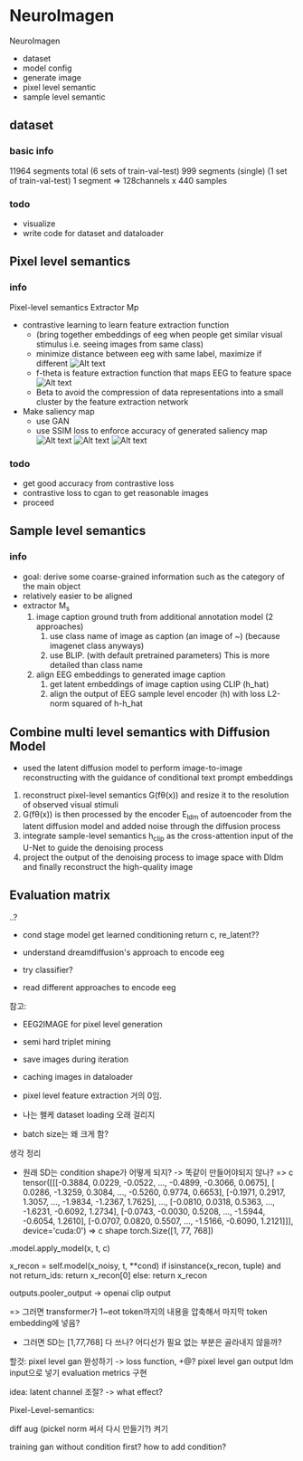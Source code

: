 # NeuroImagen

NeuroImagen
- dataset
- model config
- generate image
- pixel level semantic
- sample level semantic


## dataset
### basic info
11964 segments total (6 sets of train-val-test)
999 segments (single) (1 set of train-val-test)
1 segment => 128channels x 440 samples

### todo
- visualize
- write code for dataset and dataloader


## Pixel level semantics
### info
Pixel-level semantics Extractor Mp
- contrastive learning to learn feature extraction function 
    - (bring together embeddings of eeg when people get similar visual stimulus i.e. seeing images from same class)
    - minimize distance between eeg with same label, maximize if different
    ![Alt text](temp/image.png)
    - f-theta is feature extraction function that maps EEG to feature space
        ![Alt text](temp/image-1.png)
    - Beta to avoid the compression of data representations into a small cluster by the feature extraction network
- Make saliency map
    - use GAN
    - use SSIM loss to enforce accuracy of generated saliency map
    ![Alt text](temp/image-4.png)
    ![Alt text](temp/image-2.png)
    ![Alt text](temp/image-3.png)
    
### todo
- get good accuracy from contrastive loss
- contrastive loss to cgan to get reasonable images
- proceed

## Sample level semantics
### info
- goal: derive some coarse-grained information such as the category of the main object
- relatively easier to be aligned
- extractor M<sub>s</sub>
    1. image caption ground truth from additional annotation model (2 approaches)
        1. use class name of image as caption (an image of ~) (because imagenet class anyways)
        2. use BLIP. (with default pretrained parameters) This is more detailed than class name
    2. align EEG embeddings to generated image caption
        1. get latent embeddings of image caption using CLIP (h_hat)
        2. align the output of EEG sample level encoder (h) with loss L2-norm squared of h-h_hat

## Combine multi level semantics with Diffusion Model
- used the latent diffusion model to perform image-to-image reconstructing with the guidance of conditional text prompt embeddings
1. reconstruct pixel-level semantics G(fθ(x)) and resize it to the resolution of observed visual stimuli
2. G(fθ(x)) is then processed by the encoder E<sub>ldm</sub> of autoencoder from the latent diffusion model and added noise through the diffusion process
3. integrate sample-level semantics h<sub>clip</sub> as the cross-attention input of the U-Net to guide the denoising process
4. project the output of the denoising process to image space with Dldm and finally reconstruct the high-quality image


## Evaluation matrix
..?


- cond stage model get learned conditioning return c, re_latent??

- understand dreamdiffusion's approach to encode eeg
- try classifier?
- read different approaches to encode eeg


참고:
- EEG2IMAGE for pixel level generation




- semi hard triplet mining

- save images during iteration
- caching images in dataloader

- pixel level feature extraction 거의 0임.



- 나는 왤케 dataset loading 오래 걸리지
- batch size는 왜 크게 함?



생각 정리
- 원래 SD는 condition shape가 어떻게 되지? -> 똑같이 만들어야되지 않나?
=> c tensor([[[-0.3884,  0.0229, -0.0522,  ..., -0.4899, -0.3066,  0.0675],
         [ 0.0286, -1.3259,  0.3084,  ..., -0.5260,  0.9774,  0.6653],
         [-0.1971,  0.2917,  1.3057,  ..., -1.9834, -1.2367,  1.7625],
         ...,
         [-0.0810,  0.0318,  0.5363,  ..., -1.6231, -0.6092,  1.2734],
         [-0.0743, -0.0030,  0.5208,  ..., -1.5944, -0.6054,  1.2610],
         [-0.0707,  0.0820,  0.5507,  ..., -1.5166, -0.6090,  1.2121]]],
       device='cuda:0')
=> c shape torch.Size([1, 77, 768])


.model.apply_model(x, t, c)


x_recon = self.model(x_noisy, t, **cond)
if isinstance(x_recon, tuple) and not return_ids:
            return x_recon[0]
        else:
            return x_recon


outputs.pooler_output -> openai clip output

=> 그러면 transformer가 1~eot token까지의 내용을 압축해서 마지막 token embedding에 넣음?

- 그러면 SD는 [1,77,768] 다 쓰나? 어디선가 필요 없는 부분은 골라내지 않을까?

할것:
pixel level gan 완성하기 -> loss function, +@?
pixel level gan output ldm input으로 넣기
evaluation metrics 구현

idea:
latent channel 조절? -> what effect?

Pixel-Level-semantics:
<!-- python file 만들기? -->
<!-- online triplet loss batch size 늘리기? -->

<!-- config 말고 코드로 저장 가능? -->
<!-- 피클 써서 dataset 저장해두기? -->

diff aug (pickel norm 써서 다시 만들기?) 켜기

training gan without condition first?
how to add condition?